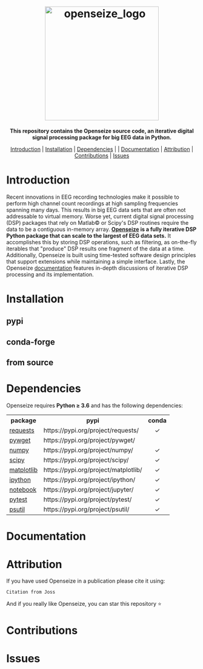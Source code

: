<h1 align="center">
  <a href="https://github.com/mscaudill/opensieze">
    <img src="https://github.com/mscaudill/openseize/blob/master/core/imgs/logo2.png" alt="openseize_logo" height="300">
  </a>
</h1>

<p align="center">
  <b>This repository contains the Openseize source code, an iterative digital signal processing package for big EEG data in Python. </b>
</p>

<p align="center">
<a href="#introduction">Introduction</a>   |  
<a href="#installation">Installation</a>   |  
<a href="#dependencies">Dependencies</a> |   |  
<a href="#documentation">Documentation</a>   |  
<a href="#attribution">Attribution</a>   |  
<a href="#contributions">Contributions</a>   |  
<a href="#issues">Issues</a>
</p>

# Introduction

Recent innovations in EEG recording technologies make it possible to perform high channel count recordings at high sampling frequencies spanning many days. This results in big EEG data sets that are often not addressable to virtual memory. Worse yet, current digital signal processing (DSP) packages that rely on Matlab&copy; or Scipy's DSP routines require the data to be a contiguous in-memory array. <b><a href=https://github.com/mscaudill/openseize>Openseize</a> is a fully iterative DSP Python package that can scale to the largest of EEG data sets.</b> It accomplishes this by storing DSP operations, such as filtering, as on-the-fly iterables that "produce" DSP results one fragment of the data at a time. Additionally, Openseize is built using time-tested software design principles that support extensions while maintaining a simple interface. Lastly, the Openseize <a href=https://github.com/mscaudill/openseize>documentation</a> features in-depth discussions of iterative DSP processing and its implementation.

# Installation

## pypi

## conda-forge

## from source

# Dependencies

Openseize requires <b>Python <span>&#8805;</span> 3.6</b> and has the following dependencies:

<table>

<tr>
    <th>package</th>
    <th>pypi</th>
    <th>conda</th>
  </tr>

<tr>
    <td><a href="https://requests.readthedocs.io/en/latest/">requests</a></td>
    <td>https://pypi.org/project/requests/</td>
    <td align='center'><span>&#10003;</span></td>
  </tr>

<tr>
    <td><a href="https://github.com/rjperez94/pywget">pywget</a></td>
    <td>https://pypi.org/project/pywget/</td>
    <td></td>
  </tr>

<tr>
    <td><a href="https://numpy.org/doc/stable/index.html#">numpy</a></td>
    <td>https://pypi.org/project/numpy/</td>
    <td align='center'><span>&#10003;</span></td>
  </tr>

<tr>
    <td><a href="https://https://scipy.org/">scipy</a></td>
    <td>https://pypi.org/project/scipy/</td>
    <td align='center'><span>&#10003;</span></td>
  </tr>

<tr>
    <td><a href="https://matplotlib.org/">matplotlib</a></td>
    <td>https://pypi.org/project/matplotlib/</td>
    <td align='center'><span>&#10003;</span></td>
  </tr>

<tr>
    <td><a href="https://ipython.org/">ipython</a></td>
    <td>https://pypi.org/project/ipython/</td>
    <td align='center'><span>&#10003;</span></td>
  </tr>

<tr>
    <td><a href=https://jupyter.org/>notebook</a></td>
    <td>https://pypi.org/project/jupyter/</td>
    <td align='center'><span>&#10003;</span></td>
  </tr>

<tr>
    <td><a href=https://docs.pytest.org/>pytest</a></td>
    <td>https://pypi.org/project/pytest/</td>
    <td align='center'><span>&#10003;</span></td>
  </tr>

<tr>
    <td><a href=https://psutil.readthedocs.io/en/latest/>psutil</a></td>
    <td>https://pypi.org/project/psutil/</td>
    <td align='center'><span>&#10003;</span></td>
  </tr>

</table>

# Documentation

# Attribution

If you have used Openseize in a publication please cite it using:</br>

```
Citation from Joss
```

And if you really like Openseize, you can star this repository <span>&#11088;</span>

# Contributions

# Issues
